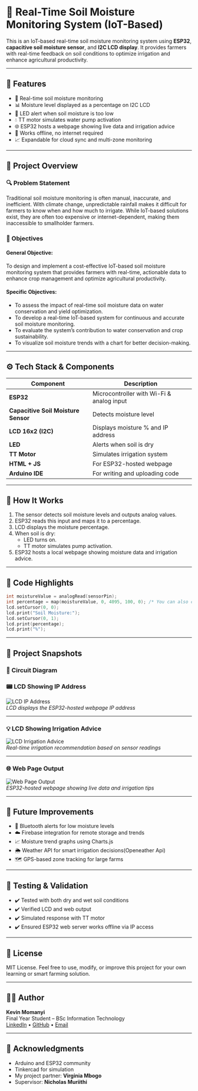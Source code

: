 # 🌱 Real-Time Soil Moisture Monitoring System (IoT-Based)

This is an IoT-based real-time soil moisture monitoring system using **ESP32**, **capacitive soil moisture sensor**, and **I2C LCD display**. It provides farmers with real-time feedback on soil conditions to optimize irrigation and enhance agricultural productivity.

---

## 📌 Features

- 🌾 Real-time soil moisture monitoring
- 📊 Moisture level displayed as a percentage on I2C LCD
- 🚨 LED alert when soil moisture is too low
- 💧 TT motor simulates water pump activation
- 🌐 ESP32 hosts a webpage showing live data and irrigation advice
- 🔌 Works offline, no internet required
- 📈 Expandable for cloud sync and multi-zone monitoring

---

## 🧠 Project Overview

### 🔍 Problem Statement
Traditional soil moisture monitoring is often manual, inaccurate, and inefficient. With climate change, unpredictable rainfall makes it difficult for farmers to know when and how much to irrigate. While IoT-based solutions exist, they are often too expensive or internet-dependent, making them inaccessible to smallholder farmers.

### 🎯 Objectives

#### General Objective:
To design and implement a cost-effective IoT-based soil moisture monitoring system that provides farmers with real-time, actionable data to enhance crop management and optimize agricultural productivity.

#### Specific Objectives:
- To assess the impact of real-time soil moisture data on water conservation and yield optimization.
- To develop a real-time IoT-based system for continuous and accurate soil moisture monitoring.
- To evaluate the system’s contribution to water conservation and crop sustainability.
- To visualize soil moisture trends with a chart for better decision-making.

---

## ⚙️ Tech Stack & Components

| Component | Description |
|----------|-------------|
| **ESP32** | Microcontroller with Wi-Fi & analog input |
| **Capacitive Soil Moisture Sensor** | Detects moisture level |
| **LCD 16x2 (I2C)** | Displays moisture % and IP address |
| **LED** | Alerts when soil is dry |
| **TT Motor** | Simulates irrigation system |  |can be added|
| **HTML + JS** | For ESP32-hosted webpage |
| **Arduino IDE** | For writing and uploading code |

---

## 🔌 How It Works

1. The sensor detects soil moisture levels and outputs analog values.
2. ESP32 reads this input and maps it to a percentage.
3. LCD displays the moisture percentage.
4. When soil is dry:
   - LED turns on.
   - TT motor simulates pump activation.
5. ESP32 hosts a local webpage showing moisture data and irrigation advice.

---

## 🧾 Code Highlights

```cpp
int moistureValue = analogRead(sensorPin);
int percentage = map(moistureValue, 0, 4095, 100, 0); /* You can also calibarate it to fit your soil type*/
lcd.setCursor(0, 0);
lcd.print("Soil Moisture:");
lcd.setCursor(0, 1);
lcd.print(percentage);
lcd.print("%");
```

---

## 📸 Project Snapshots

### 🧠 Circuit Diagram


### 📟 LCD Showing IP Address

![LCD IP Address](images/lcd-ip-address.jpg)  
*LCD displays the ESP32-hosted webpage IP address*

---

### 💡 LCD Showing Irrigation Advice

![LCD Irrigation Advice](images/lcd-irrigation-advice.jpg)  
*Real-time irrigation recommendation based on sensor readings*

---

### 🌐 Web Page Output

![Web Page Output](images/webpage-output.png)  
*ESP32-hosted webpage showing live data and irrigation tips*

---

## 🚀 Future Improvements

- 📱 Bluetooth alerts for low moisture levels
- ☁️ Firebase integration for remote storage and trends
- 📈 Moisture trend graphs using Charts.js
- 🌦 Weather API for smart irrigation decisions(Openeather Api)
- 🗺 GPS-based zone tracking for large farms

---

## 🧪 Testing & Validation

- ✔️ Tested with both dry and wet soil conditions
- ✔️ Verified LCD and web output
- ✔️ Simulated response with TT motor
- ✔️ Ensured ESP32 web server works offline via IP access

---

## 📄 License

MIT License. Feel free to use, modify, or improve this project for your own learning or smart farming solution.

---

## 👨‍💻 Author

**Kevin Momanyi**  
Final Year Student – BSc Information Technology  
[LinkedIn](https://www.linkedin.com/in/kelly-kevin-769977287/) • [GitHub](https://github.com/kellyKevin) • [Email](mailto:kellymomanyi80@gmail.com)

---

## 🙏 Acknowledgments

- Arduino and ESP32 community
- Tinkercad for simulation
- My project partner: **Virginia Mbogo**
- Supervisor: **Nicholas Muriithi**